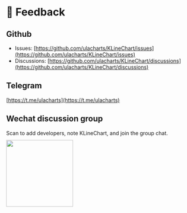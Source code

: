 # 💬 Feedback

## Github
+ Issues: [https://github.com/ulacharts/KLineChart/issues](https://github.com/ulacharts/KLineChart/issues)
+ Discussions: [https://github.com/ulacharts/KLineChart/discussions](https://github.com/ulacharts/KLineChart/discussions)

## Telegram
[https://t.me/ulacharts](https://t.me/ulacharts)

<!-- ## Discord
https://discord.gg/7YjHYgvvvZ -->

## Wechat discussion group
Scan to add developers, note KLineChart, and join the group chat.
<img style="width:180px;margin-top:10px" src="/images/wechat.jpeg"/>

<!-- ## QQ discussion group
<img style="width:180px;margin-top:10px" src="/images/qq_group_qr_code.png"/> -->
